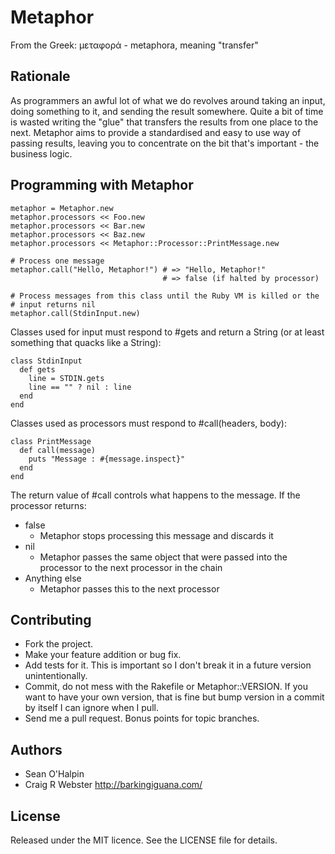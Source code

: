 Metaphor
========

From the Greek: μεταφορά - metaphora, meaning "transfer"


Rationale
---------

As programmers an awful lot of what we do revolves around taking an
input, doing something to it, and sending the result somewhere. Quite a
bit of time is wasted writing the "glue" that transfers the results from
one place to the next. Metaphor aims to provide a standardised and easy
to use way of passing results, leaving you to concentrate on the bit
that's important - the business logic.


Programming with Metaphor
-------------------------

    metaphor = Metaphor.new
    metaphor.processors << Foo.new
    metaphor.processors << Bar.new
    metaphor.processors << Baz.new
    metaphor.processors << Metaphor::Processor::PrintMessage.new

    # Process one message
    metaphor.call("Hello, Metaphor!") # => "Hello, Metaphor!"
                                      # => false (if halted by processor)

    # Process messages from this class until the Ruby VM is killed or the
    # input returns nil
    metaphor.call(StdinInput.new)


Classes used for input must respond to #gets and return a String (or at
least something that quacks like a String):

    class StdinInput
      def gets
        line = STDIN.gets
        line == "" ? nil : line
      end
    end

Classes used as processors must respond to #call(headers, body):

    class PrintMessage
      def call(message)
        puts "Message : #{message.inspect}"
      end
    end

The return value of #call controls what happens to the message. If the
processor returns:

  * false
    - Metaphor stops processing this message and discards it
  * nil
    - Metaphor passes the same object that were passed into the processor to the
      next processor in the chain
  * Anything else
    - Metaphor passes this to the next processor

Contributing
------------

  * Fork the project.
  * Make your feature addition or bug fix.
  * Add tests for it. This is important so I don't break it in a
    future version unintentionally.
  * Commit, do not mess with the Rakefile or Metaphor::VERSION. If you
    want to have your own version, that is fine but bump version in a
    commit by itself I can ignore when I pull.
  * Send me a pull request. Bonus points for topic branches.


Authors
-------

  * Sean O'Halpin
  * Craig R Webster <http://barkingiguana.com/>


License
-------

Released under the MIT licence. See the LICENSE file for details.
